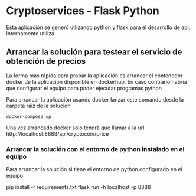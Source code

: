 # Cryptoservices - Flask Python

Esta aplicación se generó utlizando python y flask para el desarrollo de api. Internamente utiliza 

## Arrancar la solución para testear el servicio de obtención de precios

La forma mas rápida para probar la aplicación es arrancar el contenedor docker de la aplicación disponible en dockerhub. En caso contrario habria que configurar el equipo para poder ejecutar programas python

Para arrancar la aplicación usando docker lanzar este comando desde la carpeta ráiz de la solución

```
docker-compose up 
```
Una vez arrancado docker solo tendrá que llamar a la url http://localhost:8888/api/cryptocoin/price


### Arrancar la solución con el entorno de python instalado en el equipo

Para arrancar la solución si tiene el entorno de python configurado en el equipo

pip install -r requirements.txt
flask run -h localhost -p 8888




